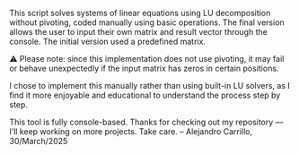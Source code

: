 This script solves systems of linear equations using LU decomposition without pivoting, coded manually using basic operations.
The final version allows the user to input their own matrix and result vector through the console. The initial version used a predefined matrix.

⚠️ Please note: since this implementation does not use pivoting, it may fail or behave unexpectedly if the input matrix has zeros in certain positions.

I chose to implement this manually rather than using built-in LU solvers, as I find it more enjoyable and educational to understand the process step by step.

This tool is fully console-based. Thanks for checking out my repository — I’ll keep working on more projects.
Take care.
– Alejandro Carrillo, 30/March/2025
